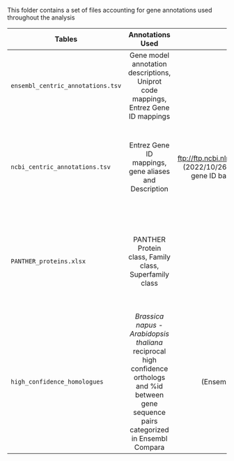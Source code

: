This folder contains a set of files accounting for gene annotations used throughout the analysis

| Tables   | Annotations Used |  Source | Acquisition through | License|
|----------|:-------------:|------:|------|------|
| `ensembl_centric_annotations.tsv` | Gene model annotation descriptions, Uniprot code mappings, Entrez Gene ID mappings  |  Ensembl release v.56 | programmatic access to BiomaRt R API in `get_genesets.Rmd`, bnapus_eg_gene mart | |
| `ncbi_centric_annotations.tsv` | Entrez Gene ID mappings, gene aliases and Description | dataprovider: ftp://ftp.ncbi.nlm.nih.gov/gene/DATA/ (2022/10/26) NCBI/UniProt source gene ID based annotations about Brassica napus  | programmatic access through AnnotationHub _Brassica napus_ OrgDB AH107389 object with AnnotationDbi and AnnotationHub | |
| `PANTHER_proteins.xlsx` | PANTHER Protein class, Family class, Superfamily class | PANTHER v17 | programmatic access to PANTHER v17 RESTdb API through python requests library + gene protein sequence classifications in PANTHERdb v17 FTP server | |
| `high_confidence_homologues` | _Brassica napus - Arabidopsis thaliana_ reciprocal high confidence orthologs and %id between gene sequence pairs categorized in Ensembl Compara |  (Ensembl Plants release v.56) | programmatic access to BiomaRt R API in `get_genesets.Rmd`, bnapus_eg_gene mart | |

    